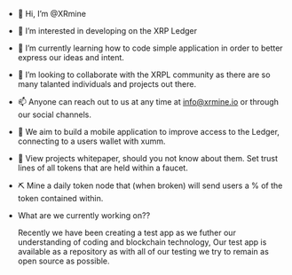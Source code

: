 - 👋 Hi, I’m @XRmine

- 👀 I’m interested in developing on the XRP Ledger

- 🌱 I’m currently learning how to code simple application in order to better express our ideas and intent.

- 💞️ I’m looking to collaborate with the XRPL community as there are so many talanted individuals and projects out there.

- 📫 Anyone can reach out to us at any time at info@xrmine.io or through our social channels.

- 📱  We aim to build a mobile application to improve access to the Ledger, connecting to a users wallet with xumm.

- 🤝 View projects whitepaper, should you not know about them. Set trust lines of all tokens that are held within a faucet.

- ⛏️ Mine a daily token node that (when broken) will send users a % of the token contained within.

- What are we currently working on??

  Recently we have been creating a test app as we futher our understanding of coding and blockchain technology, Our test app is available as a repository as with all of our     testing we try to remain as open source as possible. 

<!---
XRmine/XRmine is a ✨ special ✨ repository because its `README.md` (this file) appears on your GitHub profile.
You can click the Preview link to take a look at your changes.
--->
